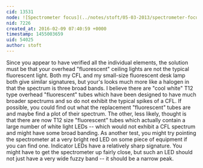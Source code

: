```yaml
---
cid: 13531
node: ![Spectrometer focus](../notes/stoft/05-03-2013/spectrometer-focus)
nid: 7226
created_at: 2016-02-09 07:40:59 +0000
timestamp: 1455003659
uid: 54025
author: stoft
---
```


Since you appear to have verified all the individual elements, the solution must be that your overhead "fluorescent" ceiling lights are not the typical fluorescent light. Both my CFL and my small-size fluorescent desk lamp both give similar signatures, but your's looks much more like a halogen in that the spectrum is three broad bands. I believe there are "cool white" T12 type overhead "fluorescent" tubes which have been designed to have much broader spectrums and so do not exhibit the typical spikes of a CFL. If possible, you could find out what the replacement "fluorescent" tubes are and maybe find a plot of their spectrum. The other, less likely, thought is that there are now T12 size "fluorescent" tubes which actually contain a large number of white light LEDs -- which would not exhibit a CFL spectrum and might have some broad banding. As another test, you might try pointing the spectrometer at a very bright red LED on some piece of equipment if you can find one. Indicator LEDs have a relatively sharp signature. You might have to get the spectrometer up fairly close, but such an LED should not just have a very wide fuzzy band -- it should be a narrow peak.